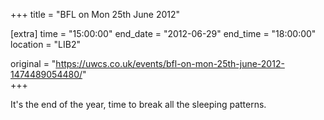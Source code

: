 +++
title = "BFL on Mon 25th June 2012"

[extra]
time = "15:00:00"
end_date = "2012-06-29"
end_time = "18:00:00"
location = "LIB2"

original = "https://uwcs.co.uk/events/bfl-on-mon-25th-june-2012-1474489054480/"    
+++

It's the end of the year, time to break all the sleeping patterns.


